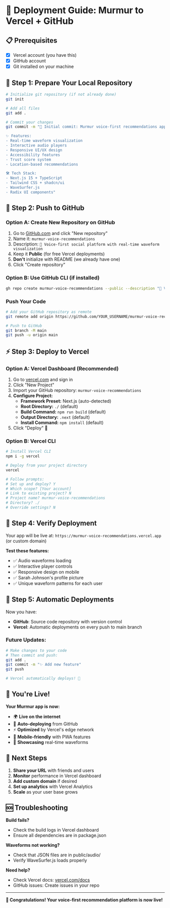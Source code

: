 # 🚀 Deployment Guide: Murmur to Vercel + GitHub

## 📋 Prerequisites
- [x] Vercel account (you have this)
- [x] GitHub account 
- [x] Git installed on your machine

## 🔧 Step 1: Prepare Your Local Repository

```bash
# Initialize git repository (if not already done)
git init

# Add all files
git add .

# Commit your changes
git commit -m "🎉 Initial commit: Murmur voice-first recommendations app

✨ Features:
- Real-time waveform visualization
- Interactive audio players
- Responsive UI/UX design
- Accessibility features
- Trust score system
- Location-based recommendations

🛠️ Tech Stack:
- Next.js 15 + TypeScript
- Tailwind CSS + shadcn/ui
- WaveSurfer.js
- Radix UI components"
```

## 🐙 Step 2: Push to GitHub

### Option A: Create New Repository on GitHub
1. Go to [GitHub.com](https://github.com) and click "New repository"
2. Name it: `murmur-voice-recommendations` 
3. Description: `🎵 Voice-first social platform with real-time waveform visualization`
4. Keep it **Public** (for free Vercel deployments)
5. **Don't** initialize with README (we already have one)
6. Click "Create repository"

### Option B: Use GitHub CLI (if installed)
```bash
gh repo create murmur-voice-recommendations --public --description "🎵 Voice-first social platform with real-time waveform visualization"
```

### Push Your Code
```bash
# Add your GitHub repository as remote
git remote add origin https://github.com/YOUR_USERNAME/murmur-voice-recommendations.git

# Push to GitHub
git branch -M main
git push -u origin main
```

## ⚡ Step 3: Deploy to Vercel

### Option A: Vercel Dashboard (Recommended)
1. Go to [vercel.com](https://vercel.com) and sign in
2. Click "New Project"
3. Import your GitHub repository: `murmur-voice-recommendations`
4. **Configure Project:**
   - **Framework Preset:** Next.js (auto-detected)
   - **Root Directory:** `./` (default)
   - **Build Command:** `npm run build` (default)
   - **Output Directory:** `.next` (default)
   - **Install Command:** `npm install` (default)
5. Click "Deploy" 🚀

### Option B: Vercel CLI
```bash
# Install Vercel CLI
npm i -g vercel

# Deploy from your project directory
vercel

# Follow prompts:
# Set up and deploy? Y
# Which scope? [Your account]
# Link to existing project? N
# Project name? murmur-voice-recommendations
# Directory? ./
# Override settings? N
```

## 🎯 Step 4: Verify Deployment

Your app will be live at: `https://murmur-voice-recommendations.vercel.app` (or custom domain)

**Test these features:**
- ✅ Audio waveforms loading
- ✅ Interactive player controls
- ✅ Responsive design on mobile
- ✅ Sarah Johnson's profile picture
- ✅ Unique waveform patterns for each user

## 🔄 Step 5: Automatic Deployments

Now you have:
- **GitHub**: Source code repository with version control
- **Vercel**: Automatic deployments on every push to main branch

### Future Updates:
```bash
# Make changes to your code
# Then commit and push:
git add .
git commit -m "✨ Add new feature"
git push

# Vercel automatically deploys! 🎉
```

## 🎉 You're Live!

**Your Murmur app is now:**
- 🌍 **Live on the internet** 
- 🔄 **Auto-deploying** from GitHub
- ⚡ **Optimized** by Vercel's edge network
- 📱 **Mobile-friendly** with PWA features
- 🎵 **Showcasing** real-time waveforms

## 📎 Next Steps

1. **Share your URL** with friends and users
2. **Monitor** performance in Vercel dashboard
3. **Add custom domain** if desired
4. **Set up analytics** with Vercel Analytics
5. **Scale** as your user base grows

## 🆘 Troubleshooting

**Build fails?**
- Check the build logs in Vercel dashboard
- Ensure all dependencies are in package.json

**Waveforms not working?**
- Check that JSON files are in public/audio/
- Verify WaveSurfer.js loads properly

**Need help?**
- Check Vercel docs: [vercel.com/docs](https://vercel.com/docs)
- GitHub issues: Create issues in your repo

---

**🎊 Congratulations! Your voice-first recommendation platform is now live!**